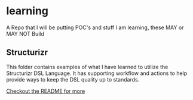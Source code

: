 # learning

A Repo that I will be putting POC's and stuff I am learning, these MAY or MAY NOT Build

## Structurizr

This folder contains examples of what I have learned to utilize the Structurizr DSL Language. It has supporting workflow and actions to help provide ways to keep the DSL quality up to standards.

[Checkout the README for more](structurizr-dsl/README.md)

